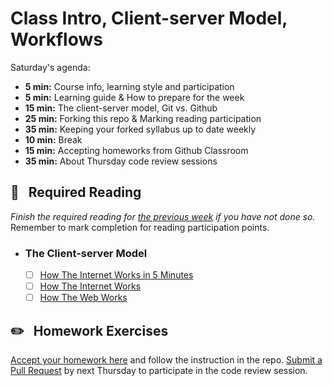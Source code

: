 # Class Intro, Client-server Model, Workflows

Saturday's agenda:

* **5 min:** Course info, learning style and participation
* **5 min:** Learning guide & How to prepare for the week 
* **15 min:** The client-server model, Git vs. Github
* **25 min:** Forking this repo & Marking reading participation
* **35 min:** Keeping your forked syllabus up to date weekly
* **10 min:** Break
* **15 min:** Accepting homeworks from Github Classroom
* **35 min:** About Thursday code review sessions

## :closed_book: &nbsp; **Required Reading**

*Finish the required reading for [the previous week](../week-zero) if you have not done so.* Remember to mark completion for reading participation points.

* ### The Client-server Model

  - [ ] [How The Internet Works in 5 Minutes](https://youtube.com/watch?v=7_LPdttKXPc)
  - [ ] [How The Internet Works](https://medium.com/@fay_jai/how-the-internet-works-a-simple-explanation-ca8053c71661)
  - [ ] [How The Web Works](http://frontend.turing.io/lessons/module-2/how-the-web-works.html)

## :pencil2: &nbsp; **Homework Exercises**

[Accept your homework here](https://classroom.github.com/a/hKUKZJtH) and follow the instruction in the repo. [Submit a Pull Request](../week-zero/about.md#homework-pull-request) by next Thursday to participate in the code review session.
